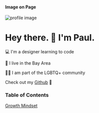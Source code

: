 #### Image on Page
![profile image](https://www.google.com/url?sa=i&url=https%3A%2F%2Fgithub.com%2FPaulMichaelArmstrong&psig=AOvVaw2iKVGv0nTVc6lYUbn3TpMZ&ust=1624997893257000&source=images&cd=vfe&ved=0CAoQjRxqFwoTCOi7moSTu_ECFQAAAAAdAAAAABAD)

# Hey there. 👋 I'm Paul.

💻 I'm a designer learning to code

🌁 I live in the Bay Area

🏳️‍🌈 I am part of the LGBTQ+ community

Check out my [Github](https://github.com/PaulMichaelArmstrong) 🖖

### Table of Contents
[Growth Mindset](/growth-mindset)

